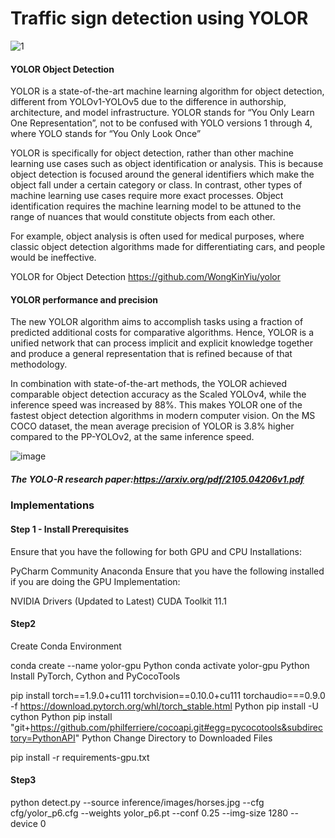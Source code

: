 # Traffic sign detection using YOLOR

![1](https://user-images.githubusercontent.com/50706192/151374662-e4544a3c-d408-47f5-8a14-9de85016bcc7.png)

#### YOLOR Object Detection

YOLOR is a state-of-the-art machine learning algorithm for object detection, different from YOLOv1-YOLOv5 due to the difference in authorship, architecture, and model infrastructure. YOLOR stands for “You Only Learn One Representation”, not to be confused with YOLO versions 1 through 4, where YOLO stands for “You Only Look Once”


YOLOR is specifically for object detection, rather than other machine learning use cases such as object identification or analysis. This is because object detection is focused around the general identifiers which make the object fall under a certain category or class. In contrast, other types of machine learning use cases require more exact processes. Object identification requires the machine learning model to be attuned to the range of nuances that would constitute objects from each other.

For example, object analysis is often used for medical purposes, where classic object detection algorithms made for differentiating cars, and people would be ineffective.

YOLOR for Object Detection https://github.com/WongKinYiu/yolor

#### YOLOR performance and precision

The new YOLOR algorithm aims to accomplish tasks using a fraction of predicted additional costs for comparative algorithms. Hence, YOLOR is a unified network that can process implicit and explicit knowledge together and produce a general representation that is refined because of that methodology.

In combination with state-of-the-art methods, the YOLOR achieved comparable object detection accuracy as the Scaled YOLOv4, while the inference speed was increased by 88%. This makes YOLOR one of the fastest object detection algorithms in modern computer vision. On the MS COCO dataset, the mean average precision of YOLOR is 3.8% higher compared to the PP-YOLOv2, at the same inference speed.

![image](https://user-images.githubusercontent.com/50706192/150343624-d8839de3-5404-4dd3-b9cb-b96bd1a2ba85.png)

##### The YOLO-R research paper:https://arxiv.org/pdf/2105.04206v1.pdf

### Implementations

#### Step 1 - Install Prerequisites

Ensure that you have the following for both GPU and CPU Installations:

PyCharm Community
Anaconda
Ensure that you have the following installed if you are doing the GPU Implementation:

NVIDIA Drivers (Updated to Latest)
CUDA Toolkit 11.1

#### Step2

Create Conda Environment

conda create --name yolor-gpu
Python
conda activate yolor-gpu
Python
Install PyTorch, Cython and PyCocoTools

pip install torch==1.9.0+cu111 torchvision==0.10.0+cu111 torchaudio===0.9.0 -f https://download.pytorch.org/whl/torch_stable.html
Python
pip install -U cython
Python
pip install "git+https://github.com/philferriere/cocoapi.git#egg=pycocotools&subdirectory=PythonAPI"
Python
Change Directory to Downloaded Files

pip install -r requirements-gpu.txt 

#### Step3


python detect.py --source inference/images/horses.jpg --cfg cfg/yolor_p6.cfg --weights yolor_p6.pt --conf 0.25 --img-size 1280 --device 0


